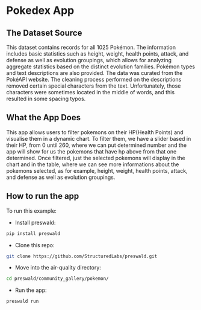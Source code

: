 # Pokedex App

## The Dataset Source
This dataset contains records for all 1025 Pokémon. The information includes basic statistics such as height, weight, health points, attack, and defense as well as evolution groupings, which allows for analyzing aggregate statistics based on the distinct evolution families. Pokémon types and text descriptions are also provided. The data was curated from the PokéAPI website. The cleaning process performed on the descriptions removed certain special characters from the text. Unfortunately, those characters were sometimes located in the middle of words, and this resulted in some spacing typos.

## What the App Does
This app allows users to filter pokemons on their HP(Health Points) and visualise them in a dynamic chart. To filter them, we have a slider based in their HP, from 0 until 260, where we can put determined number and the app will show for us the pokemons that have hp above from that one determined. Once filtered, just the selected pokemons will display in the chart and in the table, where we can see more informations about the pokemons selected, as for example, height, weight, health points, attack, and defense as well as evolution groupings. 


## How to run the app
To run this example:
- Install preswald:
```bash
pip install preswald
```
- Clone this repo:
```bash
git clone https://github.com/StructuredLabs/preswald.git
```
- Move into the air-quality directory:
```bash
cd preswald/community_gallery/pokemon/
```
- Run the app:
```bash
preswald run
```
